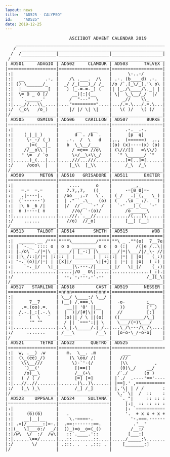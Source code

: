 ```yaml
---
layout: news
title:  "AD525 - CALYPSO"
id:     "AD525"
date: 2019-12-25
---
```

<pre>
                        ASCIIBOT ADVENT CALENDAR 2019                           
    ________________________________________________________________________    
   /  ____________________________________________________________________  \   
  /  /_____________|___________________|___________________|______________\  \  
 /____________________________________________________________________________\ 
| AD501     ADAGIO | AD502     CLAMOUR | AD503      TALVEX | AD504     PEARSON |
|==================|===================|===================|===================|
|:|                |                   |      \-..-/       |    [\           |:|
|:|  __        .-, |    /\ .___.  /\   | .-. (b____d) .-.  |     \\   _      |:|
|:| () \______/_   |  _/ /_(___)_/ /_  |/o /`.[_\/_].'\ o\ | .=.  \\_/\\  .=.|:|
|:|  |__________[  |   ) [_-=-=-_] (   || |_./\____/\._| | |d  _) (e_e)\](   ):|
|:|  \= O _ O [/   |     __)[:](__     | \|  \_\__/_/  |/  |  (_.-)__=(-._) d|:|
|:|   `._____.'    |    /  "---"  \    |    _//    \\_     |      [___]      |:|
|:|..._//...\\_....|...."========="....|.../.=.\.../.=.\...|......//.\\......|:|
|:/  (_o\   /o_)   |    |/ |/ \| \|    |   \( )/   \( )/   |    //o] [o\\    \:|
|/_________________|___________________|___________________|__________________\|
| AD505     OSMIUS | AD506    CARILLON | AD507       BURKE | AD508      NESTOR |
|==================|===================|===================|===================|
|:|                |       _    __     |     .-.__.-.      |                 |:|
|:|    (_|_|_)     |      d `. /b `.   |      [p  q]       |        .        |:|
|:|     \-_-/ (_)  |   .-.  /  \   d   |,.,  (======)  ,., |       __)       |:|
|:|     _)=(_ _|_  |   b  \_\__/___    |(o) (x)----(x) (o) |      (o_o)      |:|
|:|    //__o\\ |   |     / =e== //o\   | (\///[]   =\\\/)  |   .=x ... x=.   |:|
|:|   " \=  / `o   |     \+/__\+\\_/   |  `" \______/ `"   | d-"[_ ::: _]"-b |:|
|:|......)_(...|...|.....///...///.....|.....]=[..]=[......| ....\]___[/.....|:|
|:/     /ooo\  |   |    [_\\  [_\\     |     /_\  /_\      |    (oOoOoOo)    \:|
|/_________________|___________________|___________________|__________________\|
| AD509      METON | AD510   GRISADORE | AD511      EXETER | AD512      DIMES  |
|==================|===================|===================|===================|
|:|                |    ....      o    |        _,_        |          /`     |:|
|:|   =.=  =.=     |   7.7,,7,   ((    |     -=[0_0]=-     |  'w' :===:-.'w' |:|
|:|   .|----|.     |  /oo _ ;.7   \`.  | (_/  _.)_(,_  \_) |   (  |e-e|x|  ) |:|
|:|  (`------')    |  | ." `_.\_   (o) | (   .\o _ :/.   ) |    `-|___|(=-'  |:|
|:|  |\ 6 _6 /|    |  |/  // _  `-' /  |  `-' __)_(__ `-'  |     //__//x|    |:|
|:|  n )----( n    |     //o/ `-(o)/   |     /o______\     |    /____/_+|    |:|
|:|................|....///.`.__//.....|....../(...)\......|.....|____|:/,...|:|
|:/    ......      |   //o)  //_o)     |     [__] [__]     |     (o) ((o)    \:|
|/_________________|___________________|___________________|__________________\|
| AD513     TALBOT | AD514       SMITH | AD515         WOB | AD516      PRIVET |
|==================|===================|===================|===================|
|:|  ______ __ /"""|""""\_________/""""|""\ _ .""(o)  7__7e| d  .=======.  b |:|
|:| | `-._ `:::: o | o o _________ o o | o (:|   /(|e /..\||  \_| e  e :|_/  |:|
|:| |./o\ `./|=|\ _|____/| [_-:] |\____|__/|=|\___/|/_\- //|   _| ._.  :|_   |:|
|:| ||\_/::|/|=| |:|:: | |_______| | ::|:| |=| | |o|   (_:)|  / |(>@<)_:| \  |:|
|:| "-. (o)|/|=| | |[x]|/_________\|[+]| | |=| | |o|  (_:) | q  'o=o=o=o'  p |:|
|:|    `-._|/   \|_|_____|\.---./|_____|_|/   \|_|/    (_:)|    / /   \ \    |:|
|:|................|.....|/O _ O\|.....|..............(_:).|.../..\.../..\...|:|
|:/                |  --,`-,---,-'.--  |             /_][_\| /x] /x] [x\ [x\ \:|
|/_________________|___________________|___________________|__________________\|
| AD517   STARLING | AD518        CAST | AD519      NESSER | AD520       TYPTO |
|==================|=nnnn=========nnnn=|===================|===================|
|:|                | \__/ \____:/ \__/ |                   |     ______T_    |:|
|:|      7__7      | (__) /.===.\      |  -o-        i__   |((( / d __ b \ ))):|
|:|   .=.(oo).=.   |   __|| '0' ||__   |   ))        ["_)  |(_|,[]______[].|_):|
|:|  /.-.]_:[.-.\  |  |  )|/[#]\|(  |  |  //         [:]   | \_\_ /:__:\ _/_/|:|
|:|  `   (  \   `  |  (o)|| / \ ||(o)  | ((_________/\_]   |  `.\)\[__]/(/,' |:|
|:|      "" ""     |  / || `===':|| \  |  \___/(=)\___/    |    /\.'  './\   |:|
|:|................|..\_|.\_____/.|_/..|...\_/\---/\_/\....|.../_/......\_\..|:|
|:/     .......    | /___\        /__\ |  [o-o-\_/-o-o]    |   / \      / \  \:|
|/_________________|___________________|___________________|__________________\|
| AD521      TETRO | AD522      QUETRO | AD525                         CALYPSO |
|==================|===================|=======================================|
|:|  w, .__) .w    |   m.  \__. .m     |    ___                        ___   |:|
|:|  (\_(ee)_/)    |    (\ \oo/ /)     |   ///                          \\\  |:|
|:|   \\\__///     |     \)-`'-(/      |   |\\          ,        ,      //|  |:|
|:|    `)__('      |      [)==(]       |   (0)\_/    __/      __/    \_(0)/  |:|
|:|    /o)__\      |      /__(+\       |  /`./      (o )     (o )      \,'\  |:|
|:|   ( / ( /      |      [=] [=]      | |`./  .----'=='-----'=='----.  \,'| |:|
|:|...//..//.......|.......)\..)\......| |==].' ,===================. `.[==| |:|
|:/   )_\ )_\      |      /_] /_]      | |,'\| | / /       ::        | |/`.| |:|
|/_________________|___________________|  \,'`\|  /  ::    ::    ::  |/'`./  |:|
| AD523    UPPSALA | AD524     SULTANA |   `._"|     :: :: ::    ::  |"_.'   |:|
|==================|===================|     |:|  :: :: :: :: :: ::  |:|     |:|
|:|      _  _      |                   |     |: `===================' :|     |:|
|:|     (6)(6)     |   .               |     '.  + x x + x + x + x +  .'     |:|
|:|    __|__|__    |    \.-====-.      |       '-.===.--------.===.--'       |:|
|:| .=[/______:]=-.|  .==:------:==.   |        .'__'          `.__:.        |:|
|:|(_  \]___o:/  _/|  ()_)=o__o=(_()   |       /__:/             \__:\       |:|
|:|/w\  \/  :/  /w\|   ::`.____.'::    |      [___:]             [___:]      |:|
|:|......\==/......|...::........::....|...../_____:\.........../_____:\.....|:|
|:/       \/       | .;::. .  . ,::; . |    [_______:]         [_______:]    \:|
|/_________________|___________________|______________________________________\|
</pre>